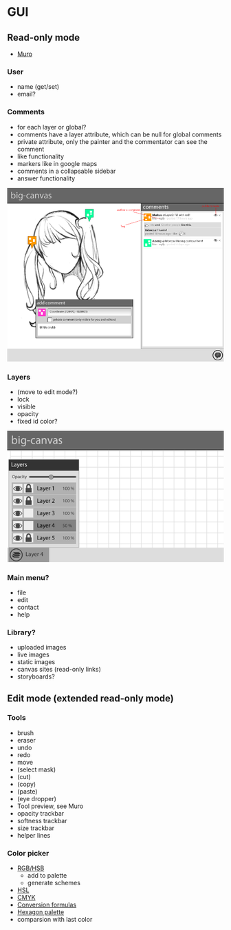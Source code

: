 # GUI

## Read-only mode
* [Muro](http://muro.deviantart.com/)

### User
  * name (get/set)
  * email?

### Comments
  * for each layer or global?
  * comments have a layer attribute, which can be null for global comments
  * private attribute, only the painter and the commentator can see the comment
  * like functionality
  * markers like in google maps
  * comments in a collapsable sidebar
  * answer functionality
  
![Comments](comments.png)

### Layers
 * (move to edit mode?)
 * lock
 * visible
 * opacity
 * fixed id color?

![Layers](layers.png)

### Main menu?
 * file
 * edit
 * contact
 * help

### Library?
 * uploaded images
 * live images
 * static images
 * canvas sites (read-only links)
 * storyboards?
  
## Edit mode (extended read-only mode)

### Tools
 * brush
 * eraser
 * undo
 * redo
 * move
 * (select mask)
 * (cut)
 * (copy)
 * (paste)
 * (eye dropper)
 * Tool preview, see Muro
 * opacity trackbar
 * softness trackbar
 * size trackbar
 * helper lines
  
### Color picker
* [RGB/HSB](http://www.colorpicker.com/)
  * add to palette
  * generate schemes
* [HSL](http://hslpicker.com/)
* [CMYK](http://colorizer.org/)
* [Conversion formulas](http://www.easyrgb.com/index.php?X=MATH)
* [Hexagon palette](http://www.w3schools.com/tags/ref_colormixer.asp)
* comparsion with last color
